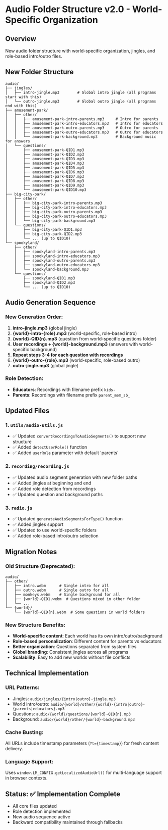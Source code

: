 # Audio Folder Structure v2.0 - World-Specific Organization

## Overview
New audio folder structure with world-specific organization, jingles, and role-based intro/outro files.

## New Folder Structure

```
audio/
├── jingles/
│   ├── intro-jingle.mp3        # Global intro jingle (all programs start with this)
│   └── outro-jingle.mp3        # Global outro jingle (all programs end with this)
├── amusement-park/
│   ├── other/
│   │   ├── amusement-park-intro-parents.mp3     # Intro for parents
│   │   ├── amusement-park-intro-educators.mp3   # Intro for educators
│   │   ├── amusement-park-outro-parents.mp3     # Outro for parents
│   │   ├── amusement-park-outro-educators.mp3   # Outro for educators
│   │   └── amusement-park-background.mp3        # Background music for answers
│   └── questions/
│       ├── amusement-park-QID1.mp3
│       ├── amusement-park-QID2.mp3
│       ├── amusement-park-QID3.mp3
│       ├── amusement-park-QID4.mp3
│       ├── amusement-park-QID5.mp3
│       ├── amusement-park-QID6.mp3
│       ├── amusement-park-QID7.mp3
│       ├── amusement-park-QID8.mp3
│       ├── amusement-park-QID9.mp3
│       └── amusement-park-QID10.mp3
├── big-city-park/
│   ├── other/
│   │   ├── big-city-park-intro-parents.mp3
│   │   ├── big-city-park-intro-educators.mp3
│   │   ├── big-city-park-outro-parents.mp3
│   │   ├── big-city-park-outro-educators.mp3
│   │   └── big-city-park-background.mp3
│   └── questions/
│       ├── big-city-park-QID1.mp3
│       ├── big-city-park-QID2.mp3
│       └── ... (up to QID10)
└── spookyland/
    ├── other/
    │   ├── spookyland-intro-parents.mp3
    │   ├── spookyland-intro-educators.mp3
    │   ├── spookyland-outro-parents.mp3
    │   ├── spookyland-outro-educators.mp3
    │   └── spookyland-background.mp3
    └── questions/
        ├── spookyland-QID1.mp3
        ├── spookyland-QID2.mp3
        └── ... (up to QID10)
```

## Audio Generation Sequence

### New Generation Order:
1. **intro-jingle.mp3** (global jingle)
2. **{world}-intro-{role}.mp3** (world-specific, role-based intro)
3. **{world}-QID{n}.mp3** (question from world-specific questions folder)
4. **User recordings + {world}-background.mp3** (answers with world-specific background)
5. **Repeat steps 3-4 for each question with recordings**
6. **{world}-outro-{role}.mp3** (world-specific, role-based outro) 
7. **outro-jingle.mp3** (global jingle)

### Role Detection:
- **Educators**: Recordings with filename prefix `kids-`
- **Parents**: Recordings with filename prefix `parent_mem_sb_`

## Updated Files

### 1. `utils/audio-utils.js`
- ✅ Updated `convertRecordingsToAudioSegments()` to support new structure
- ✅ Added `detectUserRole()` function
- ✅ Added `userRole` parameter with default 'parents'

### 2. `recording/recording.js`
- ✅ Updated audio segment generation with new folder paths
- ✅ Added jingles at beginning and end
- ✅ Added role detection from recordings
- ✅ Updated question and background paths

### 3. `radio.js`
- ✅ Updated `generateAudioSegmentsForType()` function
- ✅ Added jingles support
- ✅ Updated to use world-specific folders
- ✅ Added role-based intro/outro selection

## Migration Notes

### Old Structure (Deprecated):
```
audio/
├── other/
│   ├── intro.webm      # Single intro for all
│   ├── outro.webm      # Single outro for all
│   ├── monkeys.webm    # Single background for all
│   ├── {world}-QID1.webm  # Questions mixed in other folder
│   └── ...
└── {world}/
    └── {world}-QID{n}.webm  # Some questions in world folders
```

### New Structure Benefits:
- **World-specific content**: Each world has its own intro/outro/background
- **Role-based personalization**: Different content for parents vs educators
- **Better organization**: Questions separated from system files
- **Global branding**: Consistent jingles across all programs
- **Scalability**: Easy to add new worlds without file conflicts

## Technical Implementation

### URL Patterns:
- Jingles: `audio/jingles/{intro|outro}-jingle.mp3`
- World intro/outro: `audio/{world}/other/{world}-{intro|outro}-{parents|educators}.mp3`
- Questions: `audio/{world}/questions/{world}-QID{n}.mp3`
- Background: `audio/{world}/other/{world}-background.mp3`

### Cache Busting:
All URLs include timestamp parameters (`?t={timestamp}`) for fresh content delivery.

### Language Support:
Uses `window.LM_CONFIG.getLocalizedAudioUrl()` for multi-language support in browser contexts.

## Status: ✅ Implementation Complete
- All core files updated
- Role detection implemented
- New audio sequence active
- Backward compatibility maintained through fallbacks